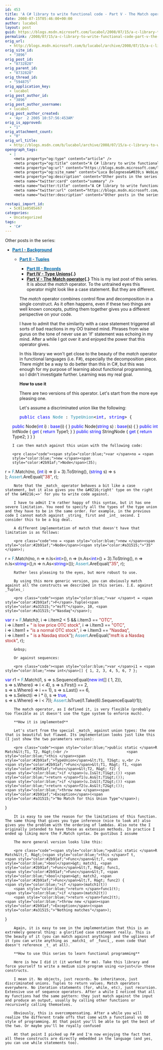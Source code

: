 ```yaml
---
id: 453
title: 'A C# library to write functional code - Part V - The Match operator'
date: 2008-07-15T05:46:00+00:00
author: lucabol
layout: post
guid: https://blogs.msdn.microsoft.com/lucabol/2008/07/15/a-c-library-to-write-functional-code-part-v-the-match-operator/
permalink: /2008/07/15/a-c-library-to-write-functional-code-part-v-the-match-operator/
orig_url:
  - http://blogs.msdn.microsoft.com/b/lucabol/archive/2008/07/15/a-c-library-to-write-functional-code-part-v-the-match-operator.aspx
orig_site_id:
  - "3896"
orig_post_id:
  - "8732828"
orig_parent_id:
  - "8732828"
orig_thread_id:
  - "594875"
orig_application_key:
  - lucabol
orig_post_author_id:
  - "3896"
orig_post_author_username:
  - lucabol
orig_post_author_created:
  - 'Apr  2 2005 10:57:56:453AM'
orig_is_approved:
  - "1"
orig_attachment_count:
  - "0"
orig_url_title:
  - http://blogs.msdn.com/b/lucabol/archive/2008/07/15/a-c-library-to-write-functional-code-part-v-the-match-operator.aspx
opengraph_tags:
  - |
    <meta property="og:type" content="article" />
    <meta property="og:title" content="A C# library to write functional code  - Part V  - The Match operator" />
    <meta property="og:url" content="https://blogs.msdn.microsoft.com/lucabol/2008/07/15/a-c-library-to-write-functional-code-part-v-the-match-operator/" />
    <meta property="og:site_name" content="Luca Bolognese&#039;s WebLog" />
    <meta property="og:description" content="Other posts in the series: Part I  - Background Part II  - Tuples Part III  - Records Part IV  - Type Unions Part V  - The Match operator This is my last post of this series. It is about the match operator. To the untrained eyes this operator might look like a case statement. But..." />
    <meta name="twitter:card" content="summary" />
    <meta name="twitter:title" content="A C# library to write functional code  - Part V  - The Match operator" />
    <meta name="twitter:url" content="https://blogs.msdn.microsoft.com/lucabol/2008/07/15/a-c-library-to-write-functional-code-part-v-the-match-operator/" />
    <meta name="twitter:description" content="Other posts in the series: Part I  - Background Part II  - Tuples Part III  - Records Part IV  - Type Unions Part V  - The Match operator This is my last post of this series. It is about the match operator. To the untrained eyes this operator might look like a case statement. But..." />
    
restapi_import_id:
  - 5c011e0505e67
categories:
  - Uncategorized
tags:
  - 'C#'
---
```

Other posts in the series:

  * [**<font color="#006bad">Part I  - Background</font>**](http://blogs.msdn.com/lucabol/archive/2008/04/01/a-c-library-to-write-functional-code-part-i-background.aspx) 
      * [**<font color="#006bad">Part II  - Tuples</font>**](http://blogs.msdn.com/lucabol/archive/2008/04/08/a-c-library-to-write-functional-code-part-ii-tuples.aspx) 
          * **[<font color="#006bad">Part III  - Records</font>](http://blogs.msdn.com/lucabol/archive/2008/04/21/a-c-library-to-write-functional-code-part-iii-records.aspx)**
          * **[Part IV  - Type Unions](http://blogs.msdn.com/lucabol/archive/2008/06/06/a-c-library-to-write-functional-code-part-iv-type-unions.aspx){.}**
          * **[Part V  - The Match operator](http://blogs.msdn.com/lucabol/archive/2008/07/15/a-c-library-to-write-functional-code-part-v-the-match-operator.aspx){.}**
        This is my last post of this series. It is about the _match_ operator. To the untrained eyes this operator might look like a case statement. But they are different.
        
        The _match_ operator combines control flow and decomposition in a single construct. As it often happens, even if these two things are well known concepts, putting them together gives you a different perspective on your code.
        
        I have to admit that the similarity with a case statement triggered all sorts of bad reactions in my OO trained mind. Phrases from wise gurus on the tone of never use an &#8216;if' statement was echoing in my mind. After a while I got over it and enjoyed the power that this operator gives.
        
        In this library we won't get close to the beauty of the _match_ operator in functional languages (i.e. F#), especially the decomposition piece. There might be a way to do better than this in C#, but this was enough for my purpose of learning about functional programming, so I didn't investigate further. Learning was my real goal.
        
        **How to use it**
        
        There are two versions of this operator. Let's start from the more eye pleasing one.
        
        Let's assume a discriminated union like the following:
        
        <pre class="code"><span style="color:blue;">public class </span><span style="color:#2b91af;">Node </span>: <span style="color:#2b91af;">TypeUnion</span>&lt;<span style="color:blue;">int</span>, <span style="color:blue;">string</span>&gt; {
    <span style="color:blue;">public </span>Node(<span style="color:blue;">int </span>i) : <span style="color:blue;">base</span>(i) { }
    <span style="color:blue;">public </span>Node(<span style="color:blue;">string </span>s) : <span style="color:blue;">base</span>(s) { }
    <span style="color:blue;">public int </span>IntNode { <span style="color:blue;">get </span>{ <span style="color:blue;">return </span>Type1; } }
    <span style="color:blue;">public string </span>StringNode { <span style="color:blue;">get </span>{ <span style="color:blue;">return </span>Type2; } }
}</pre>
        
        
        
        I can then match against this union with the following code:
        
        <pre class="code"><span style="color:blue;">var </span>no = <span style="color:blue;">new </span><span style="color:#2b91af;">Node</span>(35);
r = <span style="color:#2b91af;">F</span>.Match(no,
                (<span style="color:blue;">int </span>i)    =&gt; (i + 3).ToString(),
                (<span style="color:blue;">string </span>s) =&gt; s<br />            );
<span style="color:#2b91af;">Assert</span>.AreEqual(<span style="color:#a31515;">"38"</span>, r);</pre>
        
        
        
        Note that the _match_ operator behaves a bit like a case statement, but it also gives you the &#8216;right' type on the right of the &#8216;=>' for you to write code against.
        
        I have to admit I'm rather happy of this syntax, but it has one severe limitation. You need to specify all the types of the type union and they have to be in the same order. For example, in the previous code I cannot match against _string_ first and _int_ second. I consider this to be a big deal.
        
        A different implementation of match that doesn't have that limitation is as follows:
        
        <pre class="code">no = <span style="color:blue;">new </span><span style="color:#2b91af;">Node</span>(<span style="color:#a31515;">"35"</span>);
r = <span style="color:#2b91af;">F</span>.Match(no,
    n =&gt; n.Is&lt;<span style="color:blue;">int</span>&gt;(),   n =&gt; (n.As&lt;<span style="color:blue;">int</span>&gt;() + 3).ToString(),
    n =&gt; n.Is&lt;<span style="color:blue;">string</span>&gt;(),n =&gt; n.As&lt;<span style="color:blue;">string</span>&gt;());
<span style="color:#2b91af;">Assert</span>.AreEqual(<span style="color:#a31515;">"35"</span>, r);</pre>
        
        Rather less pleasing to the eyes, but more robust to use.
        
        By using this more generic version, you can obviously match against all the constructs we described in this series. I.E. against _Tuples_:
        
        <pre class="code"><span style="color:blue;">var </span>t = <span style="color:#2b91af;">F</span>.Tuple(<span style="color:#a31515;">"msft"</span>, 10, <span style="color:#a31515;">"Nasdaq"</span>);
<span style="color:blue;">var </span>r = <span style="color:#2b91af;">F</span>.Match(t,
    i =&gt; i.Item2 &lt; 5 && i.Item3 == <span style="color:#a31515;">"OTC"</span>, <br />         i =&gt; i.Item1 + <span style="color:#a31515;">" is low price OTC stock"</span>,
    i =&gt; i.Item3 == <span style="color:#a31515;">"OTC"</span>,<br />         i =&gt; i.Item1 + <span style="color:#a31515;">"is a normal OTC stock"</span>,
    i =&gt; i.Item3 == <span style="color:#a31515;">"Nasdaq"</span>, <br />         i =&gt; i.Item1 + <span style="color:#a31515;">" is a Nasdaq stock"</span>);
<span style="color:#2b91af;">Assert</span>.AreEqual(<span style="color:#a31515;">"msft is a Nasdaq stock"</span>, r);</pre>
        
        &nbsp;
        
        Or against sequences:
        
        <pre class="code"><span style="color:blue;">var </span>i1 = <span style="color:blue;">new int</span>[] { 1, 2, 3, 4, 5, 6, 7 };
<span style="color:blue;">var </span>r1 = <span style="color:#2b91af;">F</span>.Match(i1,
                s =&gt; s.SequenceEqual(<span style="color:blue;">new int</span>[] { 1, 2}),    <br />                       s =&gt; s.Where(i =&gt; i &lt; 4),
                s =&gt; s.First() == 2,                        <br />                       s =&gt; s.Where(i =&gt; i == 1),
                s =&gt; s.Last() == 6,                         <br />                       s =&gt; s.Select(i =&gt; i * i),
                s =&gt; <span style="color:blue;">true</span>,                                  <br />                       s =&gt; s.Where(i =&gt; i &lt; 7));
<span style="color:#2b91af;">Assert</span>.IsTrue(i1.Take(6).SequenceEqual(r1));</pre>
        
        The match operator, as I defined it, is very flexible (probably too flexible as it doesn't use the type system to enforce much).
        
        **How it is implemented**
        
        Let's start from the special _match_ against union types: the one that is beautiful but flawed. Its implementation looks just like this (I just show the two parameters version):
        
        <pre class="code"><span style="color:blue;">public static </span>R Match&lt;T1, T2, R&gt;(<br />                           <span style="color:blue;">this </span><span style="color:#2b91af;">TypeUnion</span>&lt;T1, T2&gt; u,<br />                           <span style="color:#2b91af;">Func</span>&lt;T1, R&gt; f1, <span style="color:#2b91af;">Func</span>&lt;T2, R&gt; f2) {
    <span style="color:blue;">if </span>(u.Is&lt;T1&gt;()) <span style="color:blue;">return </span>f1(u.As&lt;T1&gt;());
    <span style="color:blue;">if </span>(u.Is&lt;T2&gt;()) <span style="color:blue;">return </span>f2(u.As&lt;T2&gt;());
    <span style="color:blue;">throw new </span><span style="color:#2b91af;">Exception</span>(<span style="color:#a31515;">"No Match for this Union Type"</span>);
}</pre>
        
        It is easy to see the reason for the limitations of this function. The same thing that gives you type inference (nice to look at) also gives you the problem with the ordering of lambdas. Also note the I originally intended to have these as extension methods. In practice I ended up liking more the F.Match syntax. De gustibus I assume
        
        The more general version looks like this:
        
        <pre class="code"><span style="color:blue;">public static </span>R Match&lt;T, R&gt;(<span style="color:blue;">this </span>T t,
    <span style="color:#2b91af;">Func</span>&lt;T, <span style="color:blue;">bool</span>&gt; match1, <span style="color:#2b91af;">Func</span>&lt;T, R&gt; func1,
    <span style="color:#2b91af;">Func</span>&lt;T, <span style="color:blue;">bool</span>&gt; match2, <span style="color:#2b91af;">Func</span>&lt;T, R&gt; func2) {
    <span style="color:blue;">if </span>(match1(t))
        <span style="color:blue;">return </span>func1(t);
    <span style="color:blue;">if </span>(match2(t))
        <span style="color:blue;">return </span>func2(t);
    <span style="color:blue;">throw new </span><span style="color:#2b91af;">Exception</span>(<span style="color:#a31515;">"Nothing matches"</span>);
}</pre>
        
        Again, it is easy to see in the implementation that this is an extremely general thing: a glorified case statement really. This is the beauty of it (you can match against anything) and the ugliness of it (you can write anything as _match1_ of _func1_, even code that doesn't reference _t_ at all).
        
        **How to use this series to learn functional programming**
        
        Here is how I did it (it worked for me). Take this library and force yourself to write a medium size program using <u>just</u> these constructs.
        
        I mean it. No objects, just records. No inheritance, just discriminated unions. Tuples to return values. Match operators everywhere. No iteration statements (for, while, etc), just recursion. Extensive use of sequence operators. After a while I noticed that all my functions had the same pattern: they just match against the input and produce an output, usually by calling other functions or recursively calling themselves.
        
        Obviously, this is overcompensating. After a while you will realize the different trade offs that come with a functional vs OO style of programming. At that point you'll be able to get the best of the two. Or maybe you'll be royally confused
        
        At that point I picked up F# and I'm now enjoying the fact that all these constructs are directly embedded in the language (and yes, you can use while statements too).